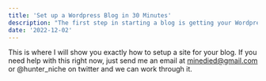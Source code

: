 ```yaml
---
title: 'Set up a Wordpress Blog in 30 Minutes'
description: "The first step in starting a blog is getting your Wordpress setup running. I'll make it painless for you."
date: '2022-12-02'
---
```


This is where I will show you exactly how to setup a site for your blog. If you need help with this right now, just send me an email at minedied@gmail.com or @hunter_niche on twitter and we can work through it.
